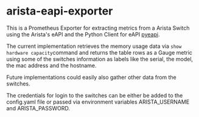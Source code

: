 # arista-eapi-exporter

This is a Prometheus Exporter for extracting metrics from a Arista Switch using the Arista's eAPI and the Python Client for eAPI [pyeapi](https://pypi.org/project/pyeapi/).

The current implementation retrieves the memory usage data via `show hardware capacity`command and returns the table rows as a Gauge metric using some of the switches information as labels like the serial, the model, the mac address and the hostname.

Future implementations could easily also gather other data from the switches.

The credentials for login to the switches can be either be added to the config.yaml file or passed via environment variables ARISTA_USERNAME and ARISTA_PASSWORD.